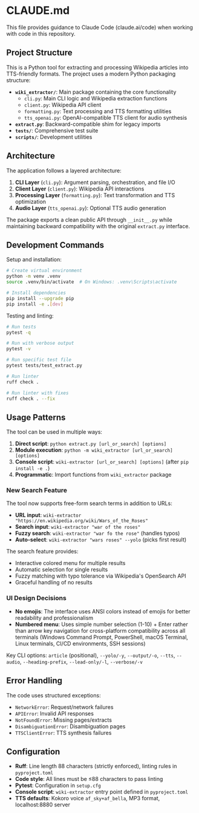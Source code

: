 # CLAUDE.md

This file provides guidance to Claude Code (claude.ai/code) when working with code in this repository.

## Project Structure

This is a Python tool for extracting and processing Wikipedia articles into TTS-friendly formats. The project uses a modern Python packaging structure:

- **`wiki_extractor/`**: Main package containing the core functionality
  - `cli.py`: Main CLI logic and Wikipedia extraction functions
  - `client.py`: Wikipedia API client
  - `formatting.py`: Text processing and TTS formatting utilities
  - `tts_openai.py`: OpenAI-compatible TTS client for audio synthesis
- **`extract.py`**: Backward-compatible shim for legacy imports
- **`tests/`**: Comprehensive test suite
- **`scripts/`**: Development utilities

## Architecture

The application follows a layered architecture:

1. **CLI Layer** (`cli.py`): Argument parsing, orchestration, and file I/O
2. **Client Layer** (`client.py`): Wikipedia API interactions
3. **Processing Layer** (`formatting.py`): Text transformation and TTS optimization
4. **Audio Layer** (`tts_openai.py`): Optional TTS audio generation

The package exports a clean public API through `__init__.py` while maintaining backward compatibility with the original `extract.py` interface.

## Development Commands

Setup and installation:
```bash
# Create virtual environment
python -m venv .venv
source .venv/bin/activate  # On Windows: .venv\Scripts\activate

# Install dependencies
pip install --upgrade pip
pip install -e .[dev]
```

Testing and linting:
```bash
# Run tests
pytest -q

# Run with verbose output
pytest -v

# Run specific test file
pytest tests/test_extract.py

# Run linter
ruff check .

# Run linter with fixes
ruff check . --fix
```

## Usage Patterns

The tool can be used in multiple ways:

1. **Direct script**: `python extract.py [url_or_search] [options]`
2. **Module execution**: `python -m wiki_extractor [url_or_search] [options]`
3. **Console script**: `wiki-extractor [url_or_search] [options]` (after `pip install -e .`)
4. **Programmatic**: Import functions from `wiki_extractor` package

### New Search Feature

The tool now supports free-form search terms in addition to URLs:

- **URL input**: `wiki-extractor "https://en.wikipedia.org/wiki/Wars_of_the_Roses"`
- **Search input**: `wiki-extractor "war of the roses"`
- **Fuzzy search**: `wiki-extractor "war fo the rose"` (handles typos)
- **Auto-select**: `wiki-extractor "wars roses" --yolo` (picks first result)

The search feature provides:
- Interactive colored menu for multiple results
- Automatic selection for single results
- Fuzzy matching with typo tolerance via Wikipedia's OpenSearch API
- Graceful handling of no results

### UI Design Decisions

- **No emojis**: The interface uses ANSI colors instead of emojis for better readability and professionalism
- **Numbered menu**: Uses simple number selection (1-10) + Enter rather than arrow key navigation for cross-platform compatibility across all terminals (Windows Command Prompt, PowerShell, macOS Terminal, Linux terminals, CI/CD environments, SSH sessions)

Key CLI options: `article` (positional), `--yolo/-y`, `--output/-o`, `--tts`, `--audio`, `--heading-prefix`, `--lead-only/-l`, `--verbose/-v`

## Error Handling

The code uses structured exceptions:
- `NetworkError`: Request/network failures
- `APIError`: Invalid API responses
- `NotFoundError`: Missing pages/extracts
- `DisambiguationError`: Disambiguation pages
- `TTSClientError`: TTS synthesis failures

## Configuration

- **Ruff**: Line length 88 characters (strictly enforced), linting rules in `pyproject.toml`
- **Code style**: All lines must be ≤88 characters to pass linting
- **Pytest**: Configuration in `setup.cfg`
- **Console script**: `wiki-extractor` entry point defined in `pyproject.toml`
- **TTS defaults**: Kokoro voice `af_sky+af_bella`, MP3 format, localhost:8880 server
